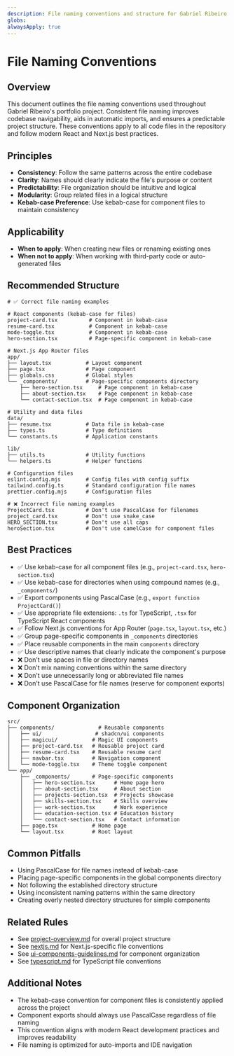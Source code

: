 ```yaml
---
description: File naming conventions and structure for Gabriel Ribeiro's portfolio project
globs:
alwaysApply: true
---
```

# File Naming Conventions

## Overview

This document outlines the file naming conventions used throughout Gabriel Ribeiro's portfolio project. Consistent file naming improves codebase navigability, aids in automatic imports, and ensures a predictable project structure. These conventions apply to all code files in the repository and follow modern React and Next.js best practices.

## Principles

- **Consistency**: Follow the same patterns across the entire codebase
- **Clarity**: Names should clearly indicate the file's purpose or content
- **Predictability**: File organization should be intuitive and logical
- **Modularity**: Group related files in a logical structure
- **Kebab-case Preference**: Use kebab-case for component files to maintain consistency

## Applicability

- **When to apply**: When creating new files or renaming existing ones
- **When not to apply**: When working with third-party code or auto-generated files

## Recommended Structure

```plaintext
# ✅ Correct file naming examples

# React components (kebab-case for files)
project-card.tsx          # Component in kebab-case
resume-card.tsx           # Component in kebab-case
mode-toggle.tsx           # Component in kebab-case
hero-section.tsx          # Page-specific component in kebab-case

# Next.js App Router files
app/
├── layout.tsx           # Layout component
├── page.tsx             # Page component
├── globals.css          # Global styles
└── _components/         # Page-specific components directory
    ├── hero-section.tsx     # Page component in kebab-case
    ├── about-section.tsx    # Page component in kebab-case
    └── contact-section.tsx  # Page component in kebab-case

# Utility and data files
data/
├── resume.tsx           # Data file in kebab-case
├── types.ts             # Type definitions
└── constants.ts         # Application constants

lib/
├── utils.ts             # Utility functions
└── helpers.ts           # Helper functions

# Configuration files
eslint.config.mjs        # Config files with config suffix
tailwind.config.ts       # Standard configuration file names
prettier.config.mjs      # Configuration files

# ❌ Incorrect file naming examples
ProjectCard.tsx          # Don't use PascalCase for filenames
project_card.tsx         # Don't use snake_case
HERO_SECTION.tsx         # Don't use all caps
heroSection.tsx          # Don't use camelCase for component files
```

## Best Practices

- ✅ Use kebab-case for all component files (e.g., `project-card.tsx`, `hero-section.tsx`)
- ✅ Use kebab-case for directories when using compound names (e.g., `_components/`)
- ✅ Export components using PascalCase (e.g., `export function ProjectCard()`)
- ✅ Use appropriate file extensions: `.ts` for TypeScript, `.tsx` for TypeScript React components
- ✅ Follow Next.js conventions for App Router (`page.tsx`, `layout.tsx`, etc.)
- ✅ Group page-specific components in `_components` directories
- ✅ Place reusable components in the main `components` directory
- ✅ Use descriptive names that clearly indicate the component's purpose
- ❌ Don't use spaces in file or directory names
- ❌ Don't mix naming conventions within the same directory
- ❌ Don't use unnecessarily long or abbreviated file names
- ❌ Don't use PascalCase for file names (reserve for component exports)

## Component Organization

```plaintext
src/
├── components/              # Reusable components
│   ├── ui/                 # shadcn/ui components
│   ├── magicui/           # Magic UI components
│   ├── project-card.tsx   # Reusable project card
│   ├── resume-card.tsx    # Reusable resume card
│   ├── navbar.tsx         # Navigation component
│   └── mode-toggle.tsx    # Theme toggle component
└── app/
    ├── _components/       # Page-specific components
    │   ├── hero-section.tsx      # Home page hero
    │   ├── about-section.tsx     # About section
    │   ├── projects-section.tsx  # Projects showcase
    │   ├── skills-section.tsx    # Skills overview
    │   ├── work-section.tsx      # Work experience
    │   ├── education-section.tsx # Education history
    │   └── contact-section.tsx   # Contact information
    ├── page.tsx           # Home page
    └── layout.tsx         # Root layout
```

## Common Pitfalls

- Using PascalCase for file names instead of kebab-case
- Placing page-specific components in the global components directory
- Not following the established directory structure
- Using inconsistent naming patterns within the same directory
- Creating overly nested directory structures for simple components

## Related Rules

- See [project-overview.md](./project-overview.md) for overall project structure
- See [nextjs.md](./nextjs.md) for Next.js-specific file conventions
- See [ui-components-guidelines.md](./ui-components-guidelines.md) for component organization
- See [typescript.md](./typescript.md) for TypeScript file conventions

## Additional Notes

- The kebab-case convention for component files is consistently applied across the project
- Component exports should always use PascalCase regardless of file naming
- This convention aligns with modern React development practices and improves readability
- File naming is optimized for auto-imports and IDE navigation
